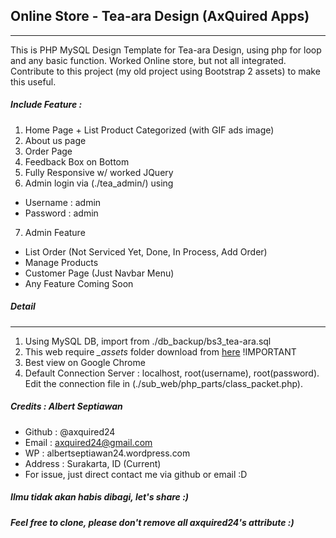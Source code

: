 ## Online Store - Tea-ara Design (AxQuired Apps)
-------------
This is PHP MySQL Design Template for Tea-ara Design, using php for loop and any basic function. Worked Online store, but not all integrated. Contribute to this project (my old project using Bootstrap 2 assets) to make this useful.  

##### Include Feature :
1. Home Page + List Product Categorized (with GIF ads image)
2. About us page
3. Order Page
4. Feedback Box on Bottom
5. Fully Responsive w/ worked JQuery
6. Admin login via (./tea_admin/) using
  * Username : admin
  * Password : admin
7. Admin Feature
  * List Order (Not Serviced Yet, Done, In Process, Add Order)
  * Manage Products
  * Customer Page (Just Navbar Menu)
  * Any Feature Coming Soon

##### Detail
------
1. Using MySQL DB, import from ./db_backup/bs3_tea-ara.sql
2. This web require *_assets* folder download from [here](https://github.com/axquired24/_assets/) !IMPORTANT
3. Best view on Google Chrome
4. Default Connection Server : localhost, root(username), root(password). Edit the connection file in (./sub_web/php_parts/class_packet.php).

##### Credits : Albert Septiawan
* Github 	: @axquired24
* Email 	: axquired24@gmail.com
* WP 		: albertseptiawan24.wordpress.com
* Address 	: Surakarta, ID (Current)
* For issue, just direct contact me via github or email :D

##### Ilmu tidak akan habis dibagi, let's share :)
##### Feel free to clone, please don't remove all axquired24's attribute :)